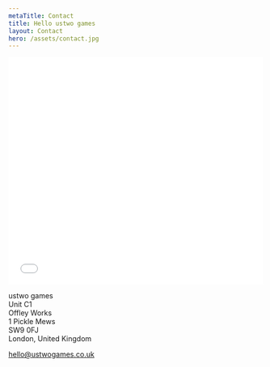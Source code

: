 ```yaml
---
metaTitle: Contact
title: Hello ustwo games
layout: Contact
hero: /assets/contact.jpg
---
```


<div class='fluid-embed'>
  <iframe src="//www.google.com/maps/embed?pb=!1m18!1m12!1m3!1d2484.8026120943214!2d-0.11554537867375589!3d51.48013736932205!2m3!1f0!2f0!3f0!3m2!1i1024!2i768!4f13.1!3m3!1m2!1s0x0%3A0x2d70846bce702a0!2sustwo+games!5e0!3m2!1sen!2sus!4v1479374791370" width="100%" height="450" frameborder="0" style="border:0" allowfullscreen></iframe>
</div>

<div id="map"></div>

ustwo games  
Unit C1  
Offley Works  
1 Pickle Mews  
SW9 0FJ  
London, United Kingdom

[hello@ustwogames.co.uk](mailto:hello@ustwogames.co.uk)
